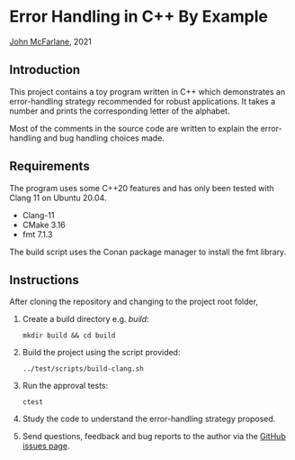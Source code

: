 # Error Handling in C++ By Example

[John McFarlane](mailto:eg-error-handling@john.mcfarlane.name), 2021

## Introduction

This project contains a toy program written in C++ which demonstrates an error-handling
strategy recommended for robust applications. It takes a number and prints the corresponding
letter of the alphabet.

Most of the comments in the source code are written to explain the error-handling
and bug handling choices made.

## Requirements

The program uses some C++20 features and has only been tested with Clang 11 on Ubuntu 20.04.

* Clang-11
* CMake 3.16
* fmt 7.1.3

The build script uses the Conan package manager to install the fmt library.

## Instructions

After cloning the repository and changing to the project root folder,

1. Create a build directory e.g. _build_:

   ```shell
   mkdir build && cd build
   ```

2. Build the project using the script provided:

   ```shell
   ../test/scripts/build-clang.sh
   ```

3. Run the approval tests:

   ```shell
   ctest
   ```

4. Study the code to understand the error-handling strategy proposed.

5. Send questions, feedback and bug reports to the author via the
   [GitHub issues page](https://github.com/johnmcfarlane/eg-error-handling/issues).
